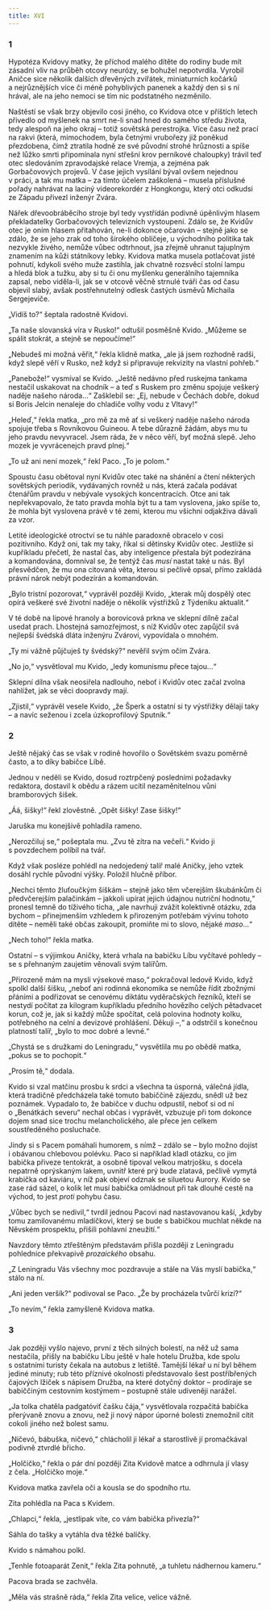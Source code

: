 ```yaml
---
title: XVI
---
```


### 1

Hypotéza Kvidovy matky, že příchod malého dítěte do rodiny bude mít zásadní vliv na průběh otcovy neurózy, se bohužel nepotvrdila. Vyrobil Aničce sice několik dalších dřevěných zvířátek, miniaturních kočárků a nejrůznějších více či méně pohyblivých panenek a každý den si s ní hrával, ale na jeho nemoci se tím nic podstatného nezměnilo.

Naštěstí se však brzy objevilo cosi jiného, co Kvidova otce v příštích letech přivedlo od myšlenek na smrt ne-li snad hned do samého středu života, tedy alespoň na jeho okraj – totiž sovětská perestrojka. Více času než prací na rakvi (která, mimochodem, byla četnými vrubořezy již poněkud přezdobena, čímž ztratila hodně ze své původní strohé hrůznosti a spíše než lůžko smrti připomínala nyní střešní krov perníkové chaloupky) trávil teď otec sledováním zpravodajské relace Vremja, a zejména pak Gorbačovových projevů. V čase jejich vysílání býval ovšem nejednou v práci, a tak mu matka – za tímto účelem zaškolená – musela příslušné pořady nahrávat na laciný videorekordér z Hongkongu, který otci odkudsi ze Západu přivezl inženýr Zvára.

Nářek dřevoobráběcího stroje byl tedy vystřídán podivně úpěnlivým hlasem překladatelky Gorbačovových televizních vystoupení. Zdálo se, že Kvidův otec je oním hlasem přitahován, ne-li dokonce očarován – stejně jako se zdálo, že se jeho zrak od toho širokého obličeje, u východního politika tak nezvykle živého, nemůže vůbec odtrhnout, jsa zřejmě uhranut tajuplným znamením na kůži státníkovy lebky. Kvidova matka musela potlačovat jisté pohnutí, kdykoli svého muže zastihla, jak chvatně rozsvěcí stolní lampu a hledá blok a tužku, aby si tu či onu myšlenku generálního tajemníka zapsal, nebo viděla-li, jak se v otcově věčně strnulé tváři čas od času objevil slabý, avšak postřehnutelný odlesk častých úsměvů Michaila Sergejeviče.

„Vidíš to?“ šeptala radostně Kvidovi.

„Ta naše slovanská víra v Rusko!“ odtušil posměšně Kvido. „Můžeme se spálit stokrát, a stejně se nepoučíme!“

„Nebudeš mi možná věřit,“ řekla klidně matka, „ale já jsem rozhodně radši, když slepě věří v Rusko, než když si připravuje rekvizity na vlastní pohřeb.“

„Panebože!“ vysmíval se Kvido. „Ještě nedávno před ruskejma tankama nestačil uskakovat na chodník – a teď s Ruskem pro změnu spojuje veškerý naděje našeho národa…“ Zašklebil se: „Ej, nebude v Čechách dobře, dokud si Boris Jelcin nenaleje do chladiče volhy vodu z Vltavy!“

„Heleď,“ řekla matka, „pro mě za mě ať si veškerý naděje našeho národa spojuje třeba s Rovníkovou Guineou. A tebe důrazně žádám, abys mu tu jeho pravdu nevyvracel. Jsem ráda, že v něco věří, byť možná slepě. Jeho mozek je vyvrácenejch pravd plnej.“

„To už ani není mozek,“ řekl Paco. „To je polom.“

Spoustu času obětoval nyní Kvidův otec také na shánění a čtení některých sovětských periodik, vydávaných rovněž u nás, která začala podávat čtenářům pravdu v nebývale vysokých koncentracích. Otce ani tak nepřekvapovalo, že tato pravda mohla být tu a tam vyslovena, jako spíše to, že mohla být vyslovena právě v té zemi, kterou mu všichni odjakživa dávali za vzor.

Letité ideologické otroctví se tu náhle paradoxně obracelo v cosi pozitivního. Když oni, tak my taky, říkal si dětinsky Kvidův otec. Jestliže si kupříkladu přečetl, že nastal čas, aby inteligence přestala být podezírána a komandována, domníval se, že tentýž čas _musí_ nastat také u nás. Byl přesvědčen, že mu ona citovaná věta, kterou si pečlivě opsal, přímo zakládá právní nárok nebýt podezírán a komandován.

„Bylo tristní pozorovat,“ vyprávěl později Kvido, „kterak můj dospělý otec opírá veškeré své životní naděje o několik výstřižků z Týdeníku aktualit.“

V té době na lipové hranoly a borovicová prkna ve sklepní dílně začal usedat prach. Lhostejná samozřejmost, s níž Kvidův otec zapůjčil svá nejlepší švédská dláta inženýru Zvárovi, vypovídala o mnohém.

„Ty mi vážně půjčuješ ty švédský?“ nevěřil svým očím Zvára.

„No jo,“ vysvětloval mu Kvido, „ledy komunismu přece tajou…“

Sklepní dílna však neosiřela nadlouho, neboť i Kvidův otec začal zvolna nahlížet, jak se věci doopravdy mají.

„Zjistil,“ vyprávěl vesele Kvido, „že Šperk a ostatní si ty výstřižky dělají taky – a navíc seženou i zcela úzkoprofilový Sputnik.“

### 2

Ještě nějaký čas se však v rodině hovořilo o Sovětském svazu poměrně často, a to díky babičce Líbě.

Jednou v neděli se Kvido, dosud roztrpčený posledními požadavky redaktora, dostavil k obědu a rázem ucítil nezaměnitelnou vůni bramborových šišek.

„Áá, šišky!“ řekl zlověstně. „Opět šišky! Zase šišky!“

Jaruška mu konejšivě pohladila rameno.

„Nerozčiluj se,“ pošeptala mu. „Zvu tě zítra na večeři.“ Kvido ji s povzdechem políbil na tvář.

Když však posléze pohlédl na nedojedený talíř malé Aničky, jeho vztek dosáhl rychle původní výšky. Položil hlučně příbor.

„Nechci těmto žluťoučkým šiškám – stejně jako těm včerejším škubánkům či předvčerejším palačinkám – jakkoli upírat jejich údajnou nutriční hodnotu,“ pronesl temně do tíživého ticha, „ale navrhuji zvážit kolektivně otázku, zda bychom – přinejmenším vzhledem k přirozeným potřebám vývinu tohoto dítěte – neměli také občas zakoupit, promiňte mi to slovo, nějaké _maso_…“

„Nech toho!“ řekla matka.

Ostatní – s výjimkou Aničky, která vrhala na babičku Líbu vyčítavé pohledy – se s přehnaným zaujetím věnovali svým talířům.

„Přirozeně mám na mysli výsekové maso,“ pokračoval ledově Kvido, když spolkl další šišku, „neboť ani rodinná ekonomika se nemůže řídit zbožnými přáními a podřizovat se cenovému diktátu vyděračských řezníků, kteří se nestydí počítat za kilogram kupříkladu předního hovězího celých pětadvacet korun, což je, jak si každý může spočítat, celá polovina hodnoty kolku, potřebného na celní a devizové prohlášení. Děkuji –,“ a odstrčil s konečnou platností talíř, „bylo to moc dobré a levné.“

„Chystá se s družkami do Leningradu,“ vysvětlila mu po obědě matka, „pokus se to pochopit.“

„Prosím tě,“ dodala.

Kvido si vzal matčinu prosbu k srdci a všechna ta úsporná, válečná jídla, která tradičně předcházela také tomuto babiččině zájezdu, snědl už bez poznámek. Vypadalo to, že babičce v duchu odpustil, neboť si od ní o „Benátkách severu“ nechal občas i vyprávět, vzbuzuje při tom dokonce dojem snad sice trochu melancholického, ale přece jen celkem soustředěného posluchače.

Jindy si s Pacem pomáhali humorem, s nímž – zdálo se – bylo možno dojíst i obávanou chlebovou polévku. Paco si například kladl otázku, co jim babička přiveze tentokrát, a osobně tipoval velkou matr­jošku, s docela nepatrně oprýskaným lakem, uvnitř které prý bude zlatavá, pečlivě vymytá krabička od kaviáru, v níž pak objeví odznak se siluetou Aurory. Kvido se zase rád sázel, o kolik let musí babička omládnout při tak dlouhé cestě na východ, to jest _proti_ pohybu času.

„Vůbec bych se nedivil,“ tvrdil jednou Pacovi nad nastavovanou kaší, „kdyby tomu zamilovanému mladíčkovi, který se bude s babičkou muchlat někde na Něvském prospektu, přišili pohlavní zneužití.“

Navzdory těmto ztřeštěným představám přišla později z Leningradu pohlednice překvapivě _prozaického_ obsahu.

„Z Leningradu Vás všechny moc pozdravuje a stále na Vás myslí babička,“ stálo na ní.

„Ani jeden veršík?“ podivoval se Paco. „Že by procházela tvůrčí krizí?“

„To nevím,“ řekla zamyšleně Kvidova matka.

### 3

Jak později vyšlo najevo, první z těch silných bolestí, na něž už sama nestačila, přišly na babičku Líbu ještě v hale hotelu Družba, kde spolu s ostatními turisty čekala na autobus z letiště. Tamější lékař u ní byl během jediné minuty; rub této příznivé okolnosti představovalo šest postříbřených čajových lžiček s nápisem Družba, na které dotyčný doktor – prodíraje se babiččiným cestovním kostýmem – postupně stále udiveněji narážel.

„Ja tolka chatěla padgatóviť čašku čája,“ vysvětlovala rozpačitá babička přerývaně znovu a znovu, než ji nový nápor úporné bolesti znemožnil cítit cokoli jiného než bolest samu.

„Ničevó, bábuška, ničevó,“ chlácholil ji lékař a starostlivě jí promačkával podivně ztvrdlé břicho.

„Holčičko,“ řekla o pár dní později Zita Kvidově matce a odhrnula jí vlasy z čela. „Holčičko moje.“

Kvidova matka zavřela oči a kousla se do spodního rtu.

Zita pohlédla na Paca s Kvidem.

„Chlapci,“ řekla, „jestlipak víte, co vám babička přivezla?“

Sáhla do tašky a vytáhla dva těžké balíčky.

Kvido s námahou polkl.

„Tenhle fotoaparát Zenit,“ řekla Zita pohnutě, „a tuhletu nádhernou kameru.“

Pacova brada se zachvěla.

„Měla vás strašně ráda,“ řekla Zita velice, velice vážně.
